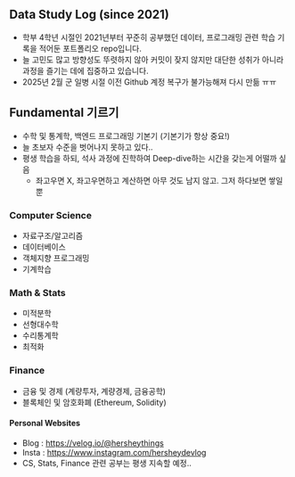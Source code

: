 ## Data Study Log (since 2021)
- 학부 4학년 시절인 2021년부터 꾸준히 공부했던 데이터, 프로그래밍 관련 학습 기록을 적어둔 포트폴리오 repo입니다. 
- 늘 고민도 많고 방향성도 뚜렷하지 않아 커밋이 잦지 않지만 대단한 성취가 아니라 과정을 즐기는 데에 집중하고 있습니다.
- 2025년 2월 군 일병 시절 이전 Github 계정 복구가 불가능해져 다시 만듦 ㅠㅠ

## Fundamental 기르기
- 수학 및 통계학, 백엔드 프로그래밍 기본기 (기본기가 항상 중요!)
- 늘 초보자 수준을 벗어나지 못하고 있다..
- 평생 학습을 하되, 석사 과정에 진학하여 Deep-dive하는 시간을 갖는게 어떨까 싶음
  - 좌고우면 X, 좌고우면하고 계산하면 아무 것도 남지 않고. 그저 하다보면 쌓일 뿐
 
### Computer Science
* 자료구조/알고리즘
* 데이터베이스
* 객체지향 프로그래밍
* 기계학습

### Math & Stats
* 미적분학
* 선형대수학
* 수리통계학
* 최적화

### Finance
* 금융 및 경제 (계량투자, 계량경제, 금융공학)
* 블록체인 및 암호화폐 (Ethereum, Solidity)

#### Personal Websites
* Blog : https://velog.io/@hersheythings
* Insta : https://www.instagram.com/hersheydevlog
* CS, Stats, Finance 관련 공부는 평생 지속할 예정..

